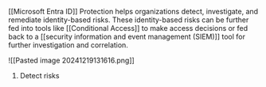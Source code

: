 [[Microsoft Entra ID]] Protection helps organizations detect, investigate, and remediate identity-based risks. These identity-based risks can be further fed into tools like [[Conditional Access]] to make access decisions or fed back to a [[security information and event management (SIEM)]] tool for further investigation and correlation.

![[Pasted image 20241219131616.png]]
1. Detect risks
